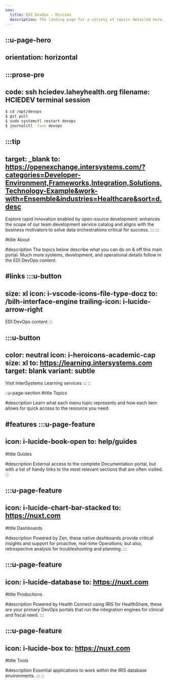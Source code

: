 ```yaml
---
seo:
  title: EDI DevOps - Mission
  description: The landing page for a variety of topics detailed here.
---
```


::u-page-hero
---
orientation: horizontal
---
  :::prose-pre
  ---
  code: ssh hciedev.laheyhealth.org
  filename: HCIEDEV terminal session
  ---
  ```bash
  $ cd /opt/devops
  $ git pull
  $ sudo systemctl restart devops
  $ journalctl -fxeu devops
  ```
  :::tip
  ---
  target: _blank
  to: https://openexchange.intersystems.com/?categories=Developer-Environment,Frameworks,Integration,Solutions,Technology-Example&work-with=Ensemble&industries=Healthcare&sort=d.desc
  ---
  Explore rapid innovation enabled by open-source development: enhances the scope of our team development service catalog and aligns with the business motivators to solve data orchestrations critical for success.
  :::
  :::

#title
About

#description
The topics below describe what you can do on & off this main portal. Much more systems, development, and operational details follow in the EDI DevOps content.

#links
  :::u-button
  ---
  size: xl
  icon: i-vscode-icons-file-type-docz
  to: /bilh-interface-engine
  trailing-icon: i-lucide-arrow-right
  ---
  EDI DevOps content
  :::

  :::u-button
  ---
  color: neutral
  icon: i-heroicons-academic-cap
  size: xl
  to: https://learning.intersystems.com
  target: blank
  variant: subtle
  ---
  Visit InterSystems Learning services
  :::
::

::u-page-section
#title
Topics

#description
Learn what each menu topic represents and how each item allows for quick access to the resource you need.

#features
  :::u-page-feature
  ---
  icon: i-lucide-book-open
  to: help/guides
  ---
  #title
  Guides
  
  #description
  External access to the complete Documentation portal, but with a list of handy links to the most relevant sections that are often visited.
  :::

  :::u-page-feature
  ---
  icon: i-lucide-chart-bar-stacked
  to: https://nuxt.com
  ---
  #title
  Dashboards
  
  #description
  Powered by Zen, these native dashboards provide critical insights and support for proactive, real-time Operations; but also, retrospective analysis for troubleshooting and planning.
  :::

  :::u-page-feature
  ---
  icon: i-lucide-database
  to: https://nuxt.com
  ---
  #title
  Productions
  
  #description
  Powered by Health Connect using IRIS for HealthShare, these are your primary DevOps portals that run the integration engines for clinical and fiscal need.
  :::

  :::u-page-feature
  ---
  icon: i-lucide-box
  to: https://nuxt.com
  ---
  #title
  Tools
  
  #description
  Essential applications to work within the IRIS database environments.
  :::
::
